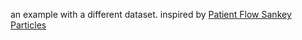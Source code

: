 an example with a different dataset. inspired by [Patient Flow Sankey Particles](http://bl.ocks.org/micahstubbs/ed0ae1c70256849dab3e35a0241389c9)